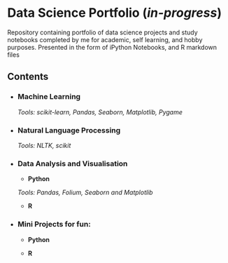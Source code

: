 # Data Science Portfolio (*in-progress*)
Repository containing portfolio of data science projects and study notebooks completed by me for academic, self learning, and hobby purposes. Presented in the form of iPython Notebooks, and R markdown files
## Contents

- ### Machine Learning


  _Tools: scikit-learn, Pandas, Seaborn, Matplotlib, Pygame_ 


- ### Natural Language Processing
  _Tools: NLTK, scikit_


- ### Data Analysis and Visualisation
  - __Python__

  _Tools: Pandas, Folium, Seaborn and Matplotlib_
  
  - __R__ 


- ### Mini Projects for fun: 
  - __Python__


   - __R__
